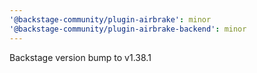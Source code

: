 ```yaml
---
'@backstage-community/plugin-airbrake': minor
'@backstage-community/plugin-airbrake-backend': minor
---
```


Backstage version bump to v1.38.1
